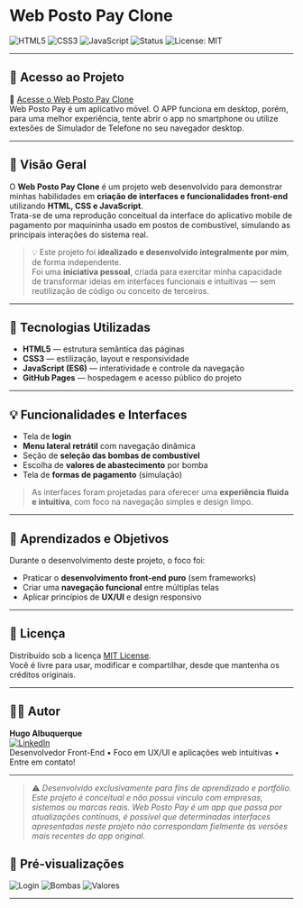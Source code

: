 # Web Posto Pay Clone

![HTML5](https://img.shields.io/badge/HTML5-E34F26?style=for-the-badge&logo=html5&logoColor=white)
![CSS3](https://img.shields.io/badge/CSS3-1572B6?style=for-the-badge&logo=css3&logoColor=white)
![JavaScript](https://img.shields.io/badge/JavaScript-F7DF1E?style=for-the-badge&logo=javascript&logoColor=black)
![Status](https://img.shields.io/badge/Status-Em%20Desenvolvimento-yellow?style=for-the-badge)
![License: MIT](https://img.shields.io/badge/License-MIT-green?style=for-the-badge)

---

## 🚀 Acesso ao Projeto

🔗 [Acesse o Web Posto Pay Clone](https://hugoalbuquerque1993.github.io/Projetos/web_posto/index.html)  
Web Posto Pay é um aplicativo móvel. O APP funciona em desktop, porém, para uma melhor experiência, tente abrir o app no smartphone ou utilize extesões de Simulador de Telefone no seu navegador desktop.

---

## 🧭 Visão Geral

O **Web Posto Pay Clone** é um projeto web desenvolvido para demonstrar minhas habilidades em **criação de interfaces e funcionalidades front-end** utilizando **HTML, CSS e JavaScript**.  
Trata-se de uma reprodução conceitual da interface do aplicativo mobile de pagamento por maquininha usado em postos de combustível, simulando as principais interações do sistema real.

> 💡 Este projeto foi **idealizado e desenvolvido integralmente por mim**, de forma independente.  
> Foi uma **iniciativa pessoal**, criada para exercitar minha capacidade de transformar ideias em interfaces funcionais e intuitivas — sem reutilização de código ou conceito de terceiros.

---

## 🧱 Tecnologias Utilizadas

- **HTML5** — estrutura semântica das páginas
- **CSS3** — estilização, layout e responsividade
- **JavaScript (ES6)** — interatividade e controle da navegação
- **GitHub Pages** — hospedagem e acesso público do projeto

---

## 💡 Funcionalidades e Interfaces

- Tela de **login**
- **Menu lateral retrátil** com navegação dinâmica
- Seção de **seleção das bombas de combustível**
- Escolha de **valores de abastecimento** por bomba
- Tela de **formas de pagamento** (simulação)

> As interfaces foram projetadas para oferecer uma **experiência fluida e intuitiva**, com foco na navegação simples e design limpo.

---

## 🧠 Aprendizados e Objetivos

Durante o desenvolvimento deste projeto, o foco foi:

- Praticar o **desenvolvimento front-end puro** (sem frameworks)
- Criar uma **navegação funcional** entre múltiplas telas
- Aplicar princípios de **UX/UI** e design responsivo

---

## 📜 Licença

Distribuído sob a licença [MIT License](LICENSE).  
Você é livre para usar, modificar e compartilhar, desde que mantenha os créditos originais.

---

## 👨‍💻 Autor

**Hugo Albuquerque**  
[![LinkedIn](https://img.shields.io/badge/LinkedIn-0077B5?style=for-the-badge&logo=linkedin&logoColor=white)](https://www.linkedin.com/in/hugoalbuquerque1993)  
Desenvolvedor Front-End • Foco em UX/UI e aplicações web intuitivas • Entre em contato!

---

> ⚠️ _Desenvolvido exclusivamente para fins de aprendizado e portfólio. Este projeto é conceitual e não possui vínculo com empresas, sistemas ou marcas reais. Web Posto Pay é um app que passa por atualizações contínuas, é possível que determinadas interfaces apresentadas neste projeto não correspondam fielmente às versões mais recentes do app original._

## 📸 Pré-visualizações

![Login](./img/web_posto_login_popup.png)
![Bombas](./img/web_posto_bombas_popup.png)
![Valores](./img/web_posto_valores_popup.png)

---
